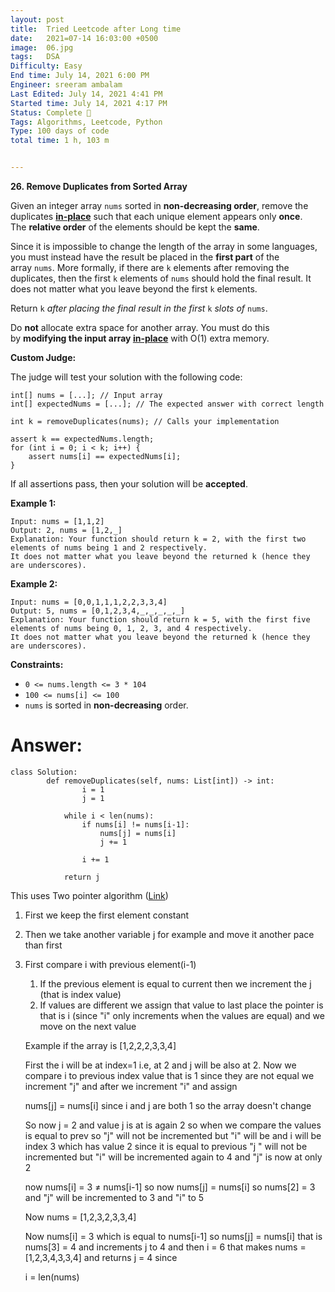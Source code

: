 ```yaml
---
layout: post
title:  Tried Leetcode after Long time
date:   2021=07-14 16:03:00 +0500
image:  06.jpg
tags:   DSA
Difficulty: Easy
End time: July 14, 2021 6:00 PM
Engineer: sreeram ambalam
Last Edited: July 14, 2021 4:41 PM
Started time: July 14, 2021 4:17 PM
Status: Complete 🙌
Tags: Algorithms, Leetcode, Python
Type: 100 days of code
total time: 1 h, 103 m


---
```


**26. Remove Duplicates from Sorted Array**

Given an integer array `nums` sorted in **non-decreasing order**, remove the duplicates **[in-place](https://en.wikipedia.org/wiki/In-place_algorithm)** such that each unique element appears only **once**. The **relative order** of the elements should be kept the **same**.

Since it is impossible to change the length of the array in some languages, you must instead have the result be placed in the **first part** of the array `nums`. More formally, if there are `k` elements after removing the duplicates, then the first `k` elements of `nums` should hold the final result. It does not matter what you leave beyond the first `k` elements.

Return `k` *after placing the final result in the first* `k` *slots of* `nums`.

Do **not** allocate extra space for another array. You must do this by **modifying the input array [in-place](https://en.wikipedia.org/wiki/In-place_algorithm)** with O(1) extra memory.

**Custom Judge:**

The judge will test your solution with the following code:

```
int[] nums = [...]; // Input array
int[] expectedNums = [...]; // The expected answer with correct length

int k = removeDuplicates(nums); // Calls your implementation

assert k == expectedNums.length;
for (int i = 0; i < k; i++) {
    assert nums[i] == expectedNums[i];
}

```

If all assertions pass, then your solution will be **accepted**.

**Example 1:**

```
Input: nums = [1,1,2]
Output: 2, nums = [1,2,_]
Explanation: Your function should return k = 2, with the first two elements of nums being 1 and 2 respectively.
It does not matter what you leave beyond the returned k (hence they are underscores).

```

**Example 2:**

```
Input: nums = [0,0,1,1,1,2,2,3,3,4]
Output: 5, nums = [0,1,2,3,4,_,_,_,_,_]
Explanation: Your function should return k = 5, with the first five elements of nums being 0, 1, 2, 3, and 4 respectively.
It does not matter what you leave beyond the returned k (hence they are underscores).

```

**Constraints:**

- `0 <= nums.length <= 3 * 104`
- `100 <= nums[i] <= 100`
- `nums` is sorted in **non-decreasing** order.

# Answer:

```
class Solution:
		def removeDuplicates(self, nums: List[int]) -> int:
				i = 1
				j = 1
				
		    while i < len(nums):
		        if nums[i] != nums[i-1]:
		            nums[j] = nums[i]
		            j += 1
		
		        i += 1
		
		    return j
```

This uses Two pointer algorithm ([Link](https://www.notion.so/Two-point-Algorithm-418ab33c07714dd69332626b1807c048)) 

1. First we keep the first element constant

2. Then we take another variable j for example and move it another pace than first

3. First compare i with previous element(i-1) 
    1. If the previous element is equal to current then we increment the j (that is index value)
    2. If values are different we assign that value to last place the pointer is that is i (since "i" only increments when the values are equal) and we move on the next value

    Example if the array is [1,2,2,2,3,3,4]

    First the i will be at index=1 i.e, at 2 and j will be also at 2. Now we compare i to previous index value that is 1 since they are not equal we increment "j" and after we increment "i" and assign 

    nums[j] = nums[i] since i and j are both 1 so the array doesn't change

    So now j = 2 and value j is at is again 2 so when we compare the values is equal to prev so "j" will not be incremented but "i" will be and i will be index 3 which has value 2 since it is equal to previous "j " will not be incremented but "i" will be incremented again to 4 and "j" is now at only 2

    now nums[i] = 3 ≠ nums[i-1] so now nums[j] = nums[i] so nums[2] = 3 and "j" will be incremented to 3 and "i" to 5

    Now nums = [1,2,3,2,3,3,4]

    Now nums[i] = 3 which is equal to nums[i-1] so  nums[j] = nums[i] that is nums[3] = 4 and increments j to 4 and then i = 6 that makes nums = [1,2,3,4,3,3,4] and returns j = 4 since
    
    i = len(nums)